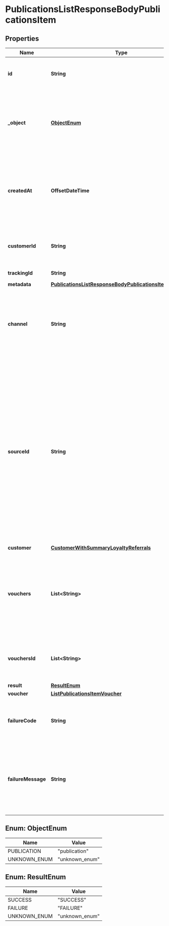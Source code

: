 

# PublicationsListResponseBodyPublicationsItem


## Properties

| Name | Type | Description | Notes |
|------------ | ------------- | ------------- | -------------|
|**id** | **String** | Unique publication ID, assigned by Voucherify. |  [optional] |
|**_object** | [**ObjectEnum**](#ObjectEnum) | The type of the object represented by the JSON. This object stores information about the &#x60;publication&#x60;. |  [optional] |
|**createdAt** | **OffsetDateTime** | Timestamp representing the date and time when the publication was created. The value is shown in the ISO 8601 format. |  [optional] |
|**customerId** | **String** | Unique customer ID of the customer receiving the publication. |  [optional] |
|**trackingId** | **String** | Customer&#39;s &#x60;source_id&#x60;. |  [optional] |
|**metadata** | [**PublicationsListResponseBodyPublicationsItemMetadata**](PublicationsListResponseBodyPublicationsItemMetadata.md) |  |  [optional] |
|**channel** | **String** | How the publication was originated. It can be your own custom channel or an example value provided here. |  [optional] |
|**sourceId** | **String** | The merchant’s publication ID if it is different from the Voucherify publication ID. It&#39;s an optional tracking identifier of a publication. It is really useful in case of an integration between multiple systems. It can be a publication ID from a CRM system, database or 3rd-party service.  |  [optional] |
|**customer** | [**CustomerWithSummaryLoyaltyReferrals**](CustomerWithSummaryLoyaltyReferrals.md) |  |  [optional] |
|**vouchers** | **List&lt;String&gt;** | Contains the voucher IDs that was assigned by Voucherify. and Contains the unique voucher codes that was assigned by Voucherify. |  [optional] |
|**vouchersId** | **List&lt;String&gt;** | Contains the unique internal voucher IDs that was assigned by Voucherify. |  [optional] |
|**result** | [**ResultEnum**](#ResultEnum) |  |  [optional] |
|**voucher** | [**ListPublicationsItemVoucher**](ListPublicationsItemVoucher.md) |  |  [optional] |
|**failureCode** | **String** | Generic reason as to why the create publication operation failed. |  [optional] |
|**failureMessage** | **String** | This parameter will provide more expanded reason as to why the create publication operation failed. |  [optional] |



## Enum: ObjectEnum

| Name | Value |
|---- | -----|
| PUBLICATION | &quot;publication&quot; |
| UNKNOWN_ENUM | &quot;unknown_enum&quot; |



## Enum: ResultEnum

| Name | Value |
|---- | -----|
| SUCCESS | &quot;SUCCESS&quot; |
| FAILURE | &quot;FAILURE&quot; |
| UNKNOWN_ENUM | &quot;unknown_enum&quot; |



